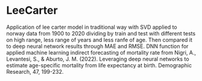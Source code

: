 # LeeCarter
Application of lee carter model in traditional way with SVD applied to norway data from 1900 to 2020 dividing by train and test with different tests on high range, less range of years and less ranfe of age. Then compared it to deep neural network results through MAE and RMSE.
DNN function for applied machine learning indirect forecasting of mortality rate from Nigri, A., Levantesi, S., & Aburto, J. M. (2022). Leveraging deep neural networks to estimate age-specific mortality from life expectancy at birth. Demographic Research, 47, 199-232.
